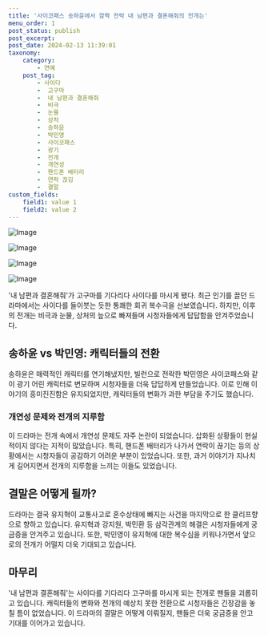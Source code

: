 ```yaml
---
title: '사이코패스 송하윤에서 깜짝 전락 내 남편과 결혼해줘의 전개는'
menu_order: 1
post_status: publish
post_excerpt: 
post_date: 2024-02-13 11:39:01
taxonomy:
    category:
        - 연예
    post_tag:
        - 사이다
        -  고구마
        -  내 남편과 결혼해줘
        -  비극
        -  눈물
        -  상처
        -  송하윤
        -  박민영
        -  사이코패스
        -  광기
        -  전개
        -  개연성
        -  핸드폰 배터리
        -  연락 끊김
        -  결말
custom_fields:
    field1: value 1
    field2: value 2
---
```


![Image](https://mimgnews.pstatic.net/image/076/2024/02/13/2024021301000801000104412_20240213074502130.jpg?type=w540)

![Image](https://ssl.pstatic.net/mimgnews/image/076/2024/02/13/2024021301000801000104411_20240213074502134.jpg?type=w540)

![Image](https://mimgnews.pstatic.net/image/076/2024/02/13/2024021301000801000104413_20240213074502139.jpg?type=w540)

![Image](https://ssl.pstatic.net/mimgnews/image/076/2024/02/13/2024021301000801000104414_20240213074502143.jpg?type=w540)

'내 남편과 결혼해줘'가 고구마를 기다리다 사이다를 마시게 됐다. 최근 인기를 끌던 드라마에서는 사이다를 들이붓는 듯한 통쾌한 회귀 복수극을 선보였습니다. 하지만, 이후의 전개는 비극과 눈물, 상처의 늪으로 빠져들며 시청자들에게 답답함을 안겨주었습니다.
## 송하윤 vs 박민영: 캐릭터들의 전환
송하윤은 매력적인 캐릭터를 연기해냈지만, 빌런으로 전락한 박민영은 사이코패스와 같이 광기 어린 캐릭터로 변모하며 시청자들을 더욱 답답하게 만들었습니다. 이로 인해 이야기의 흥미진진함은 유지되었지만, 캐릭터들의 변화가 과한 부담을 주기도 했습니다.
### 개연성 문제와 전개의 지루함
이 드라마는 전개 속에서 개연성 문제도 자주 논란이 되었습니다. 삽화된 상황들이 현실적이지 않다는 지적이 많았습니다. 특히, 핸드폰 배터리가 나가서 연락이 끊기는 등의 상황에서는 시청자들이 공감하기 어려운 부분이 있었습니다. 또한, 과거 이야기가 지나치게 길어지면서 전개의 지루함을 느끼는 이들도 있었습니다.
## 결말은 어떻게 될까?
드라마는 결국 유지혁이 교통사고로 혼수상태에 빠지는 사건을 마지막으로 한 클리프향으로 향하고 있습니다. 유지혁과 강지원, 박민환 등 삼각관계의 해결은 시청자들에게 궁금증을 안겨주고 있습니다. 또한, 박민영이 유지혁에 대한 복수심을 키워나가면서 앞으로의 전개가 어떨지 더욱 기대되고 있습니다.
## 마무리
'내 남편과 결혼해줘'는 사이다를 기다리다 고구마를 마시게 되는 전개로 팬들을 괴롭히고 있습니다. 캐릭터들의 변화와 전개의 예상치 못한 전환으로 시청자들은 긴장감을 놓칠 틈이 없었습니다. 이 드라마의 결말은 어떻게 이뤄질지, 팬들은 더욱 궁금증을 안고 기대를 이어가고 있습니다.
